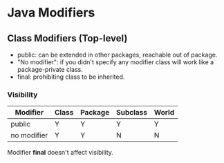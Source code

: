 # Java Modifiers
## Class Modifiers (Top-level)
- public: can be extended in other packages, reachable out of package.
- "No modifier": if you didn't specify any modifier class will work like a package-private class.
- final: prohibiting class to be inherited.

### Visibility
| Modifier | Class | Package | Subclass | World |
| --- | --- | --- | --- | --- |
| public | Y | Y | Y | Y |
| no modifier | Y | Y | N | N |

Modifier **final** doesn't affect visibility.